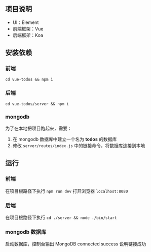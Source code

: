 
## 项目说明

- UI：Element
- 前端框架：Vue
- 后端框架：Koa




## 安装依赖

### 前端

`cd vue-todos && npm i`

### 后端

`cd vue-todos/server && npm i`

### mongodb 

为了在本地把项目跑起来，需要：
1. 在 mongodb 数据库中建立一个名为 **todos** 的数据库
2. 修改 `server/routes/index.js` 中的链接命令，将数据库连接到本地


## 运行

### 前端

在项目根路径下执行 `npm run dev` 打开浏览器 `localhost:8080`

### 后端

在项目根路径下执行 `cd ./server && node ./bin/start`

### mongodb 数据库

启动数据库，控制台输出 MongoDB connected success 说明链接成功

